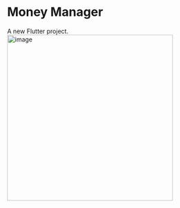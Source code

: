 # Money Manager

A new Flutter project.
<img width="384" alt="image" src="https://user-images.githubusercontent.com/92718077/221570612-b3e88f1d-259b-49a0-85d0-9ca768c06ccd.png">
